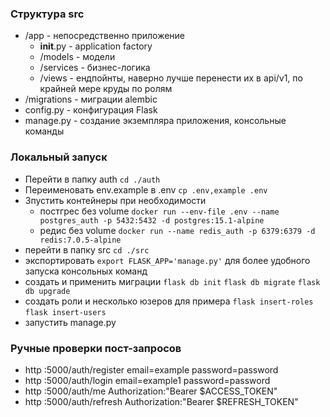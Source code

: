 ### Структура src

- /app - непосредственно приложение
  - __init__.py - application factory
  - /models - модели
  - /services - бизнес-логика
  - /views - ендпойнты, наверно лучше перенести их в api/v1, по крайней мере круды по ролям
- /migrations - миграции alembic
- config.py - конфигурация Flask
- manage.py - создание экземпляра приложения, консольные команды

### Локальный запуск

- Перейти в папку auth `cd ./auth`
- Переименовать env.example в .env `cp .env,example .env`
- Зпустить контейнеры при необходимости
  - постгрес без volume `docker run --env-file .env --name postgres_auth -p 5432:5432 -d postgres:15.1-alpine`
  - редис без volume `docker run --name redis_auth -p 6379:6379 -d redis:7.0.5-alpine`
- перейти в папку src `cd ./src`
- экспортировать `export FLASK_APP='manage.py'` для более удобного запуска консольных команд
- создать и применить миграции `flask db init` `flask db migrate` `flask db upgrade`
- создать роли и несколько юзеров для примера `flask insert-roles` `flask insert-users`
- запустить manage.py

### Ручные проверки пост-запросов

- http :5000/auth/register email=example password=password
- http :5000/auth/login email=example1 password=password
- http :5000/auth/me Authorization:"Bearer $ACCESS_TOKEN"
- http :5000/auth/refresh Authorization:"Bearer $REFRESH_TOKEN"
